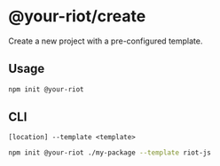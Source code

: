 # @your-riot/create

Create a new project with a pre-configured template.

## Usage

```sh
npm init @your-riot
```

## CLI

`[location] --template <template>`

```sh
npm init @your-riot ./my-package --template riot-js
```
